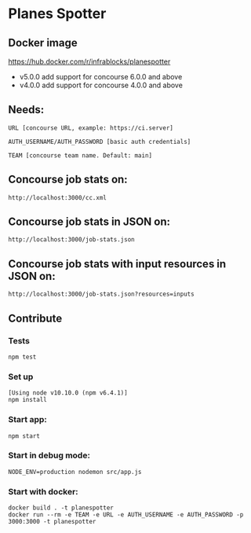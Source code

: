 # Planes Spotter

## Docker image
https://hub.docker.com/r/infrablocks/planespotter

- v5.0.0 add support for concourse 6.0.0 and above
- v4.0.0 add support for concourse 4.0.0 and above

## Needs:

    URL [concourse URL, example: https://ci.server]

    AUTH_USERNAME/AUTH_PASSWORD [basic auth credentials]
    
    TEAM [concourse team name. Default: main]
    
## Concourse job stats on: 
    http://localhost:3000/cc.xml
  
## Concourse job stats in JSON on: 
    http://localhost:3000/job-stats.json
  
## Concourse job stats with input resources in JSON on:
    http://localhost:3000/job-stats.json?resources=inputs

## Contribute  

### Tests
    npm test
    
### Set up 
    [Using node v10.10.0 (npm v6.4.1)]
    npm install

### Start app:
    npm start

### Start in debug mode:
    
    NODE_ENV=production nodemon src/app.js
    
### Start with docker:
    docker build . -t planespotter
    docker run --rm -e TEAM -e URL -e AUTH_USERNAME -e AUTH_PASSWORD -p 3000:3000 -t planespotter
